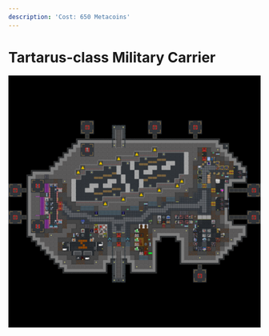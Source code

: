 ```yaml
---
description: 'Cost: 650 Metacoins'
---
```


# Tartarus-class Military Carrier

![](<../.gitbook/assets/image (6).png>)
